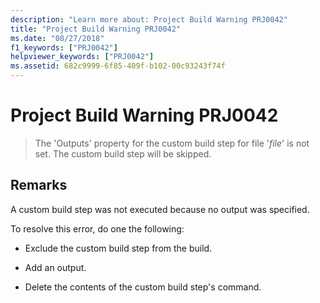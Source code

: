```yaml
---
description: "Learn more about: Project Build Warning PRJ0042"
title: "Project Build Warning PRJ0042"
ms.date: "08/27/2018"
f1_keywords: ["PRJ0042"]
helpviewer_keywords: ["PRJ0042"]
ms.assetid: 682c9999-6f85-409f-b102-00c93243f74f
---
```

# Project Build Warning PRJ0042

> The 'Outputs' property for the custom build step for file '*file*' is not set. The custom build step will be skipped.

## Remarks

A custom build step was not executed because no output was specified.

To resolve this error, do one the following:

- Exclude the custom build step from the build.

- Add an output.

- Delete the contents of the custom build step's command.
